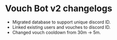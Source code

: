 # Vouch Bot v2 changelogs

* Migrated database to support unique discord ID.
* Linked existing users and vouches to discord ID.
* Changed vouch cooldown from 30m -> 5m.
